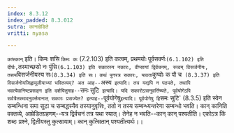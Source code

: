 ```yaml
---
index: 8.3.12
index_padded: 8.3.012
sutra: कानाम्रेडिते
vritti: nyasa

---
```

`कांस्कान्` इति। किमः शसि `किमः कः` (7.2.103) इति कत्वम्, प्रथमयोः पूर्वसवर्णः` (6.1.102) इति दीर्घः, `तस्माच्छसो नः पुंसि` (6.1.103) इति सकारस्य नकारः, वीप्सायां द्विर्वचनम्, रुत्वम् विसर्जनीयः, तसय `विसर्जनीयस्य सः` (8.3.34) इति सः।
कथं पुनरत्र सकारः, यावता `कुप्वोः क पौ च` (8.3.37) इति विसर्जनोयजिह्वामूलीयाभ्यां भवितव्यम्? अत आह--`अस्य` इत्यादि। तत्र यद्यपि न पठ्यते, तथापि भवत्येवानिष्टप्रसङ्ग इति दर्शयितुमाह--`समः सुटि` इत्यादि। यदि सकारोऽत्रानुवर्त्तिष्यते, पूर्वयोगेऽपि सर्वत्रैतस्मादनुवर्त्तमानात् सकारः प्रसज्येत? इत्याह--`पूर्वयोगेषु` इत्यादि। पूर्वयोगेषु हि `समः सुटि` (8.3.5) इति स्वेन सम्बन्धिना समा सुटा च सम्बद्धस्यैव तस्यानुवृत्तिः, ततो न तस्य सम्बन्ध्यन्तरेणा सम्बन्धो भवति।
कान् कानिति वक्तव्ये, आम्रेडितग्रहणम्--यत्र द्विर्वचनं तत्र यथा स्यात्। तेनेह न भवति--कान् कान् पश्यतीति। एकोऽत्र किं शब्दः प्रश्ने, द्वितीयस्तु कुत्सायाम्। कान् कुत्सितान् पश्यतीत्यर्थः।।